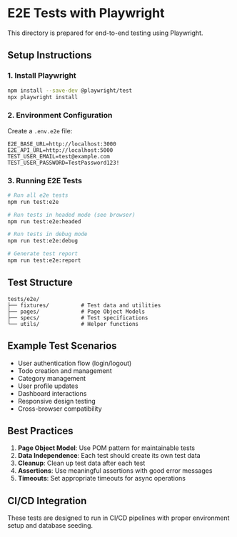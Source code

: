 # E2E Tests with Playwright

This directory is prepared for end-to-end testing using Playwright.

## Setup Instructions

### 1. Install Playwright
```bash
npm install --save-dev @playwright/test
npx playwright install
```

### 2. Environment Configuration
Create a `.env.e2e` file:
```env
E2E_BASE_URL=http://localhost:3000
E2E_API_URL=http://localhost:5000
TEST_USER_EMAIL=test@example.com
TEST_USER_PASSWORD=TestPassword123!
```

### 3. Running E2E Tests
```bash
# Run all e2e tests
npm run test:e2e

# Run tests in headed mode (see browser)
npm run test:e2e:headed

# Run tests in debug mode
npm run test:e2e:debug

# Generate test report
npm run test:e2e:report
```

## Test Structure

```
tests/e2e/
├── fixtures/          # Test data and utilities
├── pages/             # Page Object Models
├── specs/             # Test specifications
└── utils/             # Helper functions
```

## Example Test Scenarios

- User authentication flow (login/logout)
- Todo creation and management
- Category management
- User profile updates
- Dashboard interactions
- Responsive design testing
- Cross-browser compatibility

## Best Practices

1. **Page Object Model**: Use POM pattern for maintainable tests
2. **Data Independence**: Each test should create its own test data
3. **Cleanup**: Clean up test data after each test
4. **Assertions**: Use meaningful assertions with good error messages
5. **Timeouts**: Set appropriate timeouts for async operations

## CI/CD Integration

These tests are designed to run in CI/CD pipelines with proper environment setup and database seeding.
